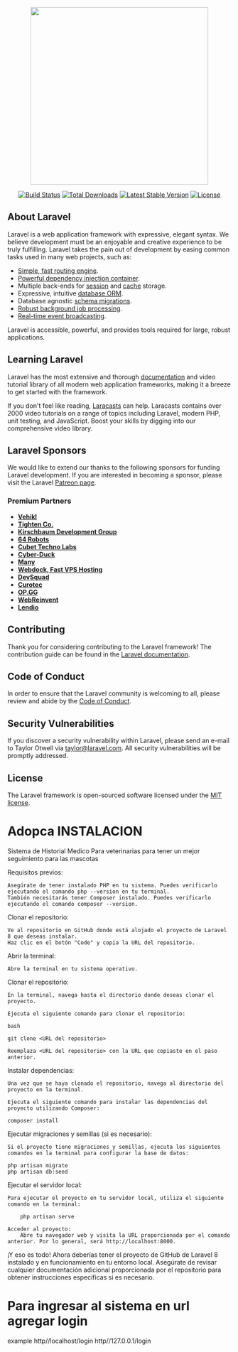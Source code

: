 <p align="center"><a href="https://laravel.com" target="_blank"><img src="https://raw.githubusercontent.com/laravel/art/master/logo-lockup/5%20SVG/2%20CMYK/1%20Full%20Color/laravel-logolockup-cmyk-red.svg" width="400"></a></p>

<p align="center">
<a href="https://travis-ci.org/laravel/framework"><img src="https://travis-ci.org/laravel/framework.svg" alt="Build Status"></a>
<a href="https://packagist.org/packages/laravel/framework"><img src="https://img.shields.io/packagist/dt/laravel/framework" alt="Total Downloads"></a>
<a href="https://packagist.org/packages/laravel/framework"><img src="https://img.shields.io/packagist/v/laravel/framework" alt="Latest Stable Version"></a>
<a href="https://packagist.org/packages/laravel/framework"><img src="https://img.shields.io/packagist/l/laravel/framework" alt="License"></a>
</p>

## About Laravel

Laravel is a web application framework with expressive, elegant syntax. We believe development must be an enjoyable and creative experience to be truly fulfilling. Laravel takes the pain out of development by easing common tasks used in many web projects, such as:

- [Simple, fast routing engine](https://laravel.com/docs/routing).
- [Powerful dependency injection container](https://laravel.com/docs/container).
- Multiple back-ends for [session](https://laravel.com/docs/session) and [cache](https://laravel.com/docs/cache) storage.
- Expressive, intuitive [database ORM](https://laravel.com/docs/eloquent).
- Database agnostic [schema migrations](https://laravel.com/docs/migrations).
- [Robust background job processing](https://laravel.com/docs/queues).
- [Real-time event broadcasting](https://laravel.com/docs/broadcasting).

Laravel is accessible, powerful, and provides tools required for large, robust applications.

## Learning Laravel

Laravel has the most extensive and thorough [documentation](https://laravel.com/docs) and video tutorial library of all modern web application frameworks, making it a breeze to get started with the framework.

If you don't feel like reading, [Laracasts](https://laracasts.com) can help. Laracasts contains over 2000 video tutorials on a range of topics including Laravel, modern PHP, unit testing, and JavaScript. Boost your skills by digging into our comprehensive video library.

## Laravel Sponsors

We would like to extend our thanks to the following sponsors for funding Laravel development. If you are interested in becoming a sponsor, please visit the Laravel [Patreon page](https://patreon.com/taylorotwell).

### Premium Partners

- **[Vehikl](https://vehikl.com/)**
- **[Tighten Co.](https://tighten.co)**
- **[Kirschbaum Development Group](https://kirschbaumdevelopment.com)**
- **[64 Robots](https://64robots.com)**
- **[Cubet Techno Labs](https://cubettech.com)**
- **[Cyber-Duck](https://cyber-duck.co.uk)**
- **[Many](https://www.many.co.uk)**
- **[Webdock, Fast VPS Hosting](https://www.webdock.io/en)**
- **[DevSquad](https://devsquad.com)**
- **[Curotec](https://www.curotec.com/services/technologies/laravel/)**
- **[OP.GG](https://op.gg)**
- **[WebReinvent](https://webreinvent.com/?utm_source=laravel&utm_medium=github&utm_campaign=patreon-sponsors)**
- **[Lendio](https://lendio.com)**

## Contributing

Thank you for considering contributing to the Laravel framework! The contribution guide can be found in the [Laravel documentation](https://laravel.com/docs/contributions).

## Code of Conduct

In order to ensure that the Laravel community is welcoming to all, please review and abide by the [Code of Conduct](https://laravel.com/docs/contributions#code-of-conduct).

## Security Vulnerabilities

If you discover a security vulnerability within Laravel, please send an e-mail to Taylor Otwell via [taylor@laravel.com](mailto:taylor@laravel.com). All security vulnerabilities will be promptly addressed.

## License

The Laravel framework is open-sourced software licensed under the [MIT license](https://opensource.org/licenses/MIT).
# Adopca INSTALACION

Sistema de Historial Medico Para veterinarias para tener un mejor seguimiento para las mascotas

Requisitos previos:

    Asegúrate de tener instalado PHP en tu sistema. Puedes verificarlo ejecutando el comando php --version en tu terminal.
    También necesitarás tener Composer instalado. Puedes verificarlo ejecutando el comando composer --version.

Clonar el repositorio:

    Ve al repositorio en GitHub donde está alojado el proyecto de Laravel 8 que deseas instalar.
    Haz clic en el botón "Code" y copia la URL del repositorio.

Abrir la terminal:

    Abre la terminal en tu sistema operativo.

Clonar el repositorio:

    En la terminal, navega hasta el directorio donde deseas clonar el proyecto.

    Ejecuta el siguiente comando para clonar el repositorio:

    bash

    git clone <URL del repositorio>

    Reemplaza <URL del repositorio> con la URL que copiaste en el paso anterior.

Instalar dependencias:

    Una vez que se haya clonado el repositorio, navega al directorio del proyecto en la terminal.

    Ejecuta el siguiente comando para instalar las dependencias del proyecto utilizando Composer:

    composer install



Ejecutar migraciones y semillas (si es necesario):

    Si el proyecto tiene migraciones y semillas, ejecuta los siguientes comandos en la terminal para configurar la base de datos:

    php artisan migrate
    php artisan db:seed

Ejecutar el servidor local:

    Para ejecutar el proyecto en tu servidor local, utiliza el siguiente comando en la terminal:

        php artisan serve

    Acceder al proyecto:
        Abre tu navegador web y visita la URL proporcionada por el comando anterior. Por lo general, será http://localhost:8000.

¡Y eso es todo! Ahora deberías tener el proyecto de GitHub de Laravel 8 instalado y en funcionamiento en tu entorno local. Asegúrate de revisar cualquier documentación adicional proporcionada por el repositorio para obtener instrucciones específicas si es necesario.

# Para ingresar al sistema en url agregar login 

example 
http//localhost/login
http//127.0.0.1/login


